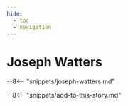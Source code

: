 ```yaml
---
hide:
  - toc
  - navigation 
---
```


# Joseph Watters
<!--
**19 October 1861 — 2 May 1919**
-->
--8<-- "snippets/joseph-watters.md"

--8<-- "snippets/add-to-this-story.md"